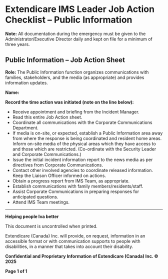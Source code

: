 # Extendicare IMS Leader Job Action Checklist – Public Information

**Note:** All documentation during the emergency must be given to the Administrator/Executive Director daily and kept on file for a minimum of three years.

## Public Information – Job Action Sheet

**Role:** The Public Information function organizes communications with families, stakeholders, and the media (as appropriate) and provides information updates.

**Name:**

**Record the time action was initiated (note on the line below):**

- Receive appointment and briefing from the Incident Manager.
- Read this entire Job Action sheet.
- Coordinate all communications with the Corporate Communications Department.
- If media is on-site, or expected, establish a Public Information area away from where the response is being coordinated and resident home areas. Inform on-site media of the physical areas which they have access to and those which are restricted. (Co-ordinate with the Security Leader and Corporate Communications.)
- Issue the initial incident information report to the news media as per directives from Corporate Communications.
- Contact other involved agencies to coordinate released information. Keep the Liaison Officer informed on actions.
- Obtain a progress report from IMS Team, as appropriate.
- Establish communications with family members/residents/staff.
- Assist Corporate Communications in preparing responses for anticipated questions.
- Attend IMS Team meetings.

----

**Helping people Iva better**

This document is uncontrolled when printed.

Extendicare (Canada) Inc. will provide, on request, information in an accessible format or with communication supports to people with disabilities, in a manner that takes into account their disability.

**Confidential and Proprietary Information of Extendicare (Canada) Inc. © 2025**

**Page 1 of 1**